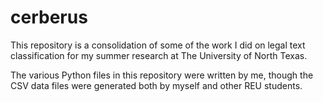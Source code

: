 # cerberus
This repository is a consolidation of some of the work I did on legal text classification for my summer research at The University of North Texas. 

The various Python files in this repository were written by me, though the CSV data files were generated both by myself and other REU students.
